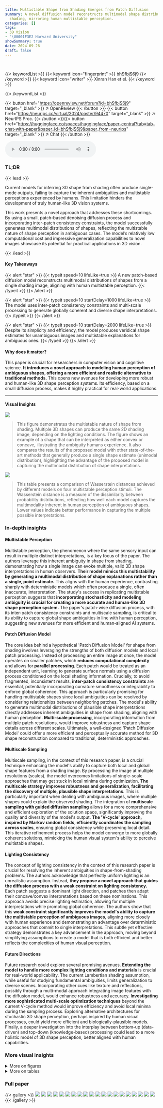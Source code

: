 ```yaml
---
title: Multistable Shape from Shading Emerges from Patch Diffusion
summary: A novel diffusion model reconstructs multimodal shape distributions from
  shading, mirroring human multistable perception.
categories: []
tags:
- 3D Vision
- "\U0001F3E2 Harvard University"
showSummary: true
date: 2024-09-26
draft: false
---
```


<br>

{{< keywordList >}}
{{< keyword icon="fingerprint" >}} bhSfbjS6j9 {{< /keyword >}}
{{< keyword icon="writer" >}} Xinran Han et el. {{< /keyword >}}
 
{{< /keywordList >}}

{{< button href="https://openreview.net/forum?id=bhSfbjS6j9" target="_blank" >}}
↗ OpenReview
{{< /button >}}
{{< button href="https://neurips.cc/virtual/2024/poster/94470" target="_blank" >}}
↗ NeurIPS Proc.
{{< /button >}}{{< button href="https://huggingface.co/spaces/huggingface/paper-central?tab=tab-chat-with-paper&paper_id=bhSfbjS6j9&paper_from=neurips" target="_blank" >}}
↗ Chat
{{< /button >}}



<audio controls>
    <source src="https://ai-paper-reviewer.com/bhSfbjS6j9/podcast.wav" type="audio/wav">
    Your browser does not support the audio element.
</audio>


### TL;DR


{{< lead >}}

Current models for inferring 3D shape from shading often produce single-mode outputs, failing to capture the inherent ambiguities and multistable perceptions experienced by humans.  This limitation hinders the development of truly human-like 3D vision systems. 

This work presents a novel approach that addresses these shortcomings.  By using a small, patch-based denoising diffusion process and incorporating inter-patch consistency constraints, the model successfully generates multimodal distributions of shapes, reflecting the multistable nature of shape perception in ambiguous cases.  The model’s relatively low computational cost and impressive generalization capabilities to novel images showcase its potential for practical applications in 3D vision.

{{< /lead >}}


#### Key Takeaways

{{< alert "star" >}}
{{< typeit speed=10 lifeLike=true >}} A new patch-based diffusion model reconstructs multimodal distributions of shapes from a single shading image, aligning with human multistable perception. {{< /typeit >}}
{{< /alert >}}

{{< alert "star" >}}
{{< typeit speed=10 startDelay=1000 lifeLike=true >}} The model uses inter-patch consistency constraints and multi-scale processing to generate globally coherent and diverse shape interpretations. {{< /typeit >}}
{{< /alert >}}

{{< alert "star" >}}
{{< typeit speed=10 startDelay=2000 lifeLike=true >}} Despite its simplicity and efficiency, the model produces veridical shape estimates for unambiguous images and multistable explanations for ambiguous ones. {{< /typeit >}}
{{< /alert >}}

#### Why does it matter?
This paper is crucial for researchers in computer vision and cognitive science. **It introduces a novel approach to modeling human perception of ambiguous shapes, offering a more efficient and realistic alternative to traditional methods.**  This opens new avenues for developing more robust and human-like 3D shape perception systems.  Its efficiency, based on a small diffusion process, makes it highly practical for real-world applications.

------
#### Visual Insights



![](https://ai-paper-reviewer.com/bhSfbjS6j9/figures_1_1.jpg)

> This figure demonstrates the multistable nature of shape from shading.  Multiple 3D shapes can produce the same 2D shading image, depending on the lighting conditions.  The figure shows an example of a shape that can be interpreted as either convex or concave, illustrating the ambiguity humans experience.  It also compares the results of the proposed model with other state-of-the-art methods that generally produce a single shape estimate (unimodal distribution), highlighting the advantage of the proposed model in capturing the multimodal distribution of shape interpretations.





![](https://ai-paper-reviewer.com/bhSfbjS6j9/tables_17_1.jpg)

> This table presents a comparison of Wasserstein distances achieved by different models on four multistable perception stimuli.  The Wasserstein distance is a measure of the dissimilarity between probability distributions, reflecting how well each model captures the multimodality inherent in human perception of ambiguous shapes. Lower values indicate better performance in capturing the multiple possible interpretations.





### In-depth insights


#### Multistable Perception
Multistable perception, the phenomenon where the same sensory input can result in multiple distinct interpretations, is a key focus of the paper.  The authors leverage this inherent ambiguity in shape from shading, demonstrating how a single image can evoke multiple, valid 3D shape interpretations in human observers.  **Their model mimics this multistability by generating a multimodal distribution of shape explanations rather than a single, point estimate.** This aligns with the human experience, contrasting sharply with deterministic models which often produce a single, often inaccurate, interpretation.  The study's success in replicating multistable perception suggests that **incorporating stochasticity and modeling ambiguity is crucial for creating a more accurate and human-like 3D shape perception system.**  The paper's patch-wise diffusion process, with its inter-patch consistency constraints and multiscale sampling, is critical to its ability to capture global shape ambiguities in line with human perception, suggesting new avenues for more efficient and human-aligned AI systems.

#### Patch Diffusion Model
The core idea behind a hypothetical 'Patch Diffusion Model' for shape from shading involves leveraging the strengths of both diffusion models and local patch processing.  Instead of processing an entire image at once, the model operates on smaller patches, which **reduces computational complexity** and allows for **parallel processing**.  Each patch would be treated as an independent unit, learning to generate surface normals using a diffusion process conditioned on the local shading information.  Crucially, to avoid fragmented, inconsistent results, **inter-patch consistency constraints** are essential, potentially incorporating curvature smoothness or integrability to enforce global coherence. This approach is particularly promising for handling multistable shapes since local ambiguities can be resolved by considering relationships between neighboring patches. The model's ability to generate multimodal distributions of plausible shape interpretations directly addresses inherent ambiguities in shape from shading, aligning with human perception.  **Multi-scale processing**, incorporating information from multiple patch resolutions, would improve robustness and capture shape details across different scales.  Ultimately, a well-designed 'Patch Diffusion Model' could offer a more efficient and perceptually accurate method for 3D shape reconstruction compared to traditional, deterministic approaches.

#### Multiscale Sampling
Multiscale sampling, in the context of this research paper, is a crucial technique enhancing the model's ability to capture both local and global shape features from a shading image. By processing the image at multiple resolutions (scales), the model overcomes limitations of single-scale approaches that may get stuck in local minima during optimization. **The multiscale strategy improves robustness and generalization, facilitating the discovery of multiple, plausible shape interpretations.** This is particularly important when dealing with ambiguous images, where multiple shapes could explain the observed shading. The integration of **multiscale sampling with guided diffusion sampling** allows for a more comprehensive and efficient exploration of the solution space, significantly improving the quality and diversity of the model's output.  **The 'V-cycle' approach, inspired by Markov random fields, efficiently coordinates the sampling across scales**, ensuring global consistency while preserving local detail.  This iterative refinement process helps the model converge to more globally coherent solutions, mimicking the human visual system's ability to perceive multistable shapes.

#### Lighting Consistency
The concept of lighting consistency in the context of this research paper is crucial for resolving the inherent ambiguities in shape-from-shading problems.  The authors acknowledge that perfectly uniform lighting is an unrealistic assumption. Instead, **they propose a novel approach that guides the diffusion process with a weak constraint on lighting consistency.** Each patch suggests a dominant light direction, and patches then adapt their concave/convex interpretations based on these nominations. This approach avoids precise lighting estimation, allowing for multiple interpretations while promoting global coherence. The authors show that this **weak constraint significantly improves the model's ability to capture the multistable perception of ambiguous images**, aligning more closely with human experience and demonstrating an advantage over deterministic approaches that commit to single interpretations. This subtle yet effective strategy demonstrates a key advancement in the approach, moving beyond simplifying assumptions to create a model that is both efficient and better reflects the complexities of human visual perception.

#### Future Directions
Future research could explore several promising avenues. **Extending the model to handle more complex lighting conditions and materials** is crucial for real-world applicability.  The current Lambertian shading assumption, while useful for studying fundamental ambiguities, limits generalization to diverse scenes. Incorporating other cues like texture and reflections, possibly through a multi-modal approach integrating image features with the diffusion model, would enhance robustness and accuracy.  **Investigating more sophisticated multi-scale optimization techniques** beyond the current V-cycle method would improve efficiency and avoid local minima during the sampling process.  Exploring alternative architectures for stochastic 3D shape perception, perhaps inspired by human visual processes,  could yield more efficient and biologically-plausible models.  Finally, a deeper investigation into the interplay between bottom-up (data-driven) and top-down (knowledge-based) processing could lead to a more holistic model of 3D shape perception, better aligned with human capabilities.


### More visual insights

<details>
<summary>More on figures
</summary>


![](https://ai-paper-reviewer.com/bhSfbjS6j9/figures_2_1.jpg)

> This figure shows a schematic of the proposed multiscale patch diffusion model. (a) Training: The model is trained using cropped patches from synthetic images of everyday objects and their corresponding normal fields.  A small diffusion model learns to denoise the normal field given the patch's intensity and a random sample. (b) Inference: During inference, the model is applied to non-overlapping patches in parallel. Inter-patch consistency constraints are used to guide the diffusion process to minimize curvature smoothness and integrability losses. This multi-scale approach allows the model to capture global ambiguities in the shading image.


![](https://ai-paper-reviewer.com/bhSfbjS6j9/figures_4_1.jpg)

> This figure illustrates the multiscale sampling process used in the model.  A V-cycle approach is used, iteratively refining the predictions at different scales (fine-to-coarse-to-fine). The 'Inject Noise & Resume Sampling (N&R)' step injects noise into an earlier timestep and then resumes the sampling process at that scale.  Additionally, the 'Lighting Consistency Guidance (LCG)' step uses a global constraint on lighting to help coordinate the predictions across patches.


![](https://ai-paper-reviewer.com/bhSfbjS6j9/figures_6_1.jpg)

> This figure shows ablation studies and a comparison to human perception. The left part demonstrates the importance of each component (random sampling, single-scale spatial consistency, multi-scale spatial consistency, and lighting consistency) in achieving multistable perception. The right part compares depth cross-sections from the model's convex mode with those reported from human subjects, showing a qualitative similarity.


![](https://ai-paper-reviewer.com/bhSfbjS6j9/figures_6_2.jpg)

> This figure compares the performance of the proposed model with several state-of-the-art methods on various synthetic test surfaces with ambiguous shapes (convex/concave). The results demonstrate that the proposed model produces more accurate and diverse reconstructions compared to existing methods, highlighting its ability to capture the multistability of shape perception.


![](https://ai-paper-reviewer.com/bhSfbjS6j9/figures_7_1.jpg)

> This figure compares the performance of the proposed model and Wonder3D in generating normal field samples for ambiguous shapes.  t-SNE plots visualize the distribution of 100 samples from each model, alongside the two theoretically possible normal distributions (under directional lighting) and a flat surface.  The Wasserstein distance, a measure of the difference between the sample distributions and the reference distribution, is reported for each model. The results show that the proposed model is more accurate and encompasses both possible interpretations, while Wonder3D's samples are less diverse and less accurate.


![](https://ai-paper-reviewer.com/bhSfbjS6j9/figures_7_2.jpg)

> This figure shows the results of applying the model to real-world ambiguous images.  (a) demonstrates the impact of enforcing lighting consistency on the multistability of the 'plates' image. (b) showcases the model's generalization ability to various lighting conditions and surface properties (matte vs. glossy) by producing plausible multistable interpretations for real-world images.


![](https://ai-paper-reviewer.com/bhSfbjS6j9/figures_8_1.jpg)

> The figure shows qualitative and quantitative results of the proposed model on real images from the web and from a shape from shading dataset [54]. The left part shows reconstructed normals and depth maps for a real image with comparisons against ground truth. The right part shows the median angular error between model predictions and ground truth normals for multiple images and compares this error against existing methods.


![](https://ai-paper-reviewer.com/bhSfbjS6j9/figures_13_1.jpg)

> This figure presents ablation studies and a comparison of the model's output to human perception. The left side shows the effect of removing individual components of the model (multi-scale sampling, spatial consistency, lighting consistency). The right side shows depth cross-sections from the model's output compared to cross-sections from human perception studies, highlighting the similarity of relief-like variations.


![](https://ai-paper-reviewer.com/bhSfbjS6j9/figures_14_1.jpg)

> This figure compares the performance of the proposed model against other state-of-the-art methods on synthetic test images. Each row shows a different test image and its corresponding depth map generated by each method.  The 'Reference' column shows the ground truth shapes used to render the input images.  The results highlight the superior accuracy and diversity of the proposed model in capturing various reconstructions compared to existing methods.


![](https://ai-paper-reviewer.com/bhSfbjS6j9/figures_15_1.jpg)

> This figure compares the results of applying the model to a small image of a perfectly quadratic surface, once trained on images of everyday objects and once trained on images of cubic spline surfaces.  When trained on the spline surfaces, the results tightly cluster around the four theoretically possible interpretations of such an image (convex, concave, and two saddle shapes). When trained on everyday objects, the model produces more diverse results, showing the influence of the training data on the model's ability to interpret ambiguous shading.


![](https://ai-paper-reviewer.com/bhSfbjS6j9/figures_16_1.jpg)

> This figure compares the results of different shape-from-shading models on two ambiguous images. The first row shows images from Kunsberg and Zucker (2021) that can be interpreted as either convex or concave shapes.  The second row displays an image from Nartker et al. (2017) of small bumps, which also has multiple possible interpretations. For each image, the figure shows the normal maps produced by the authors' model (Ours), Wonder3D, SIRFS, Derender3D, Marigold, and Depth Anything.  The different models produce varied interpretations, showcasing the ambiguity inherent in shape-from-shading and demonstrating the authors' model's ability to capture multiple interpretations.


![](https://ai-paper-reviewer.com/bhSfbjS6j9/figures_16_2.jpg)

> This figure compares the results of different shape reconstruction models on various synthetic images with directional lighting. Each image has an ambiguous interpretation (convex or concave). The 'Reference' column shows the ground truth shapes used to render the images, illustrating the ambiguity. The 'Ours' column showcases the model's reconstructions, highlighting its ability to generate multiple interpretations, accurately representing the multimodal nature of human perception in ambiguous situations. In contrast, other models produce less accurate and less diverse output, often failing to capture the full range of possibilities.


![](https://ai-paper-reviewer.com/bhSfbjS6j9/figures_17_1.jpg)

> This figure compares the results of applying the proposed model to a 16x16 image of an exactly quadratic surface under directional lighting.  Two training scenarios are shown: one using images of spline surfaces, and another using images of everyday objects. The t-SNE visualizations show that when trained on spline surfaces, the model's outputs cluster around four distinct mathematical interpretations (convex, concave, and two saddle shapes), aligning with theoretical predictions.  However, when trained on everyday objects, the outputs exhibit greater diversity, suggesting that the model's learned representation is more nuanced and less constrained by this specific mathematical case.


![](https://ai-paper-reviewer.com/bhSfbjS6j9/figures_18_1.jpg)

> This figure shows the ablation study on lighting distribution in the training set. Two models are trained with different lighting distributions: Model A with uniform lighting and Model B with 80% of images lit from above.  The t-SNE plots and samples demonstrate how the lighting bias in the training data affects the model's ability to generate both convex and concave interpretations of ambiguous shapes. Model A produces a more balanced distribution, while Model B shows a bias towards concave interpretations, highlighting the influence of training data on model behavior.


</details>




<details>
<summary>More on tables
</summary>


![](https://ai-paper-reviewer.com/bhSfbjS6j9/tables_17_2.jpg)
> This table presents a quantitative comparison of different shape from shading models on a benchmark dataset.  The models are evaluated based on the median angular error of their normal field predictions.  The error is calculated as the angle between the predicted normal and the ground truth normal at each pixel. The results are averaged across the top 5 predictions from 50 independent model runs for the diffusion-based models, reflecting the inherent stochasticity of these approaches.

![](https://ai-paper-reviewer.com/bhSfbjS6j9/tables_18_1.jpg)
> This table presents the multiscale optimization schedule used in the paper's experiments. It details the resolution, guidance rate, lighting guidance application, noise injection and resume sampling (N&R) starting timestep, and runtime for both perception stimuli and captured photo experiments.  The schedule involves a sequence of resolutions, with parameters adjusted for each resolution to improve the optimization process and balance speed and quality. The use of V-cycle, noise injection, and guidance are explained in the paper.

</details>




### Full paper

{{< gallery >}}
<img src="https://ai-paper-reviewer.com/bhSfbjS6j9/1.png" class="grid-w50 md:grid-w33 xl:grid-w25" />
<img src="https://ai-paper-reviewer.com/bhSfbjS6j9/2.png" class="grid-w50 md:grid-w33 xl:grid-w25" />
<img src="https://ai-paper-reviewer.com/bhSfbjS6j9/3.png" class="grid-w50 md:grid-w33 xl:grid-w25" />
<img src="https://ai-paper-reviewer.com/bhSfbjS6j9/4.png" class="grid-w50 md:grid-w33 xl:grid-w25" />
<img src="https://ai-paper-reviewer.com/bhSfbjS6j9/5.png" class="grid-w50 md:grid-w33 xl:grid-w25" />
<img src="https://ai-paper-reviewer.com/bhSfbjS6j9/6.png" class="grid-w50 md:grid-w33 xl:grid-w25" />
<img src="https://ai-paper-reviewer.com/bhSfbjS6j9/7.png" class="grid-w50 md:grid-w33 xl:grid-w25" />
<img src="https://ai-paper-reviewer.com/bhSfbjS6j9/8.png" class="grid-w50 md:grid-w33 xl:grid-w25" />
<img src="https://ai-paper-reviewer.com/bhSfbjS6j9/9.png" class="grid-w50 md:grid-w33 xl:grid-w25" />
<img src="https://ai-paper-reviewer.com/bhSfbjS6j9/10.png" class="grid-w50 md:grid-w33 xl:grid-w25" />
<img src="https://ai-paper-reviewer.com/bhSfbjS6j9/11.png" class="grid-w50 md:grid-w33 xl:grid-w25" />
<img src="https://ai-paper-reviewer.com/bhSfbjS6j9/12.png" class="grid-w50 md:grid-w33 xl:grid-w25" />
<img src="https://ai-paper-reviewer.com/bhSfbjS6j9/13.png" class="grid-w50 md:grid-w33 xl:grid-w25" />
<img src="https://ai-paper-reviewer.com/bhSfbjS6j9/14.png" class="grid-w50 md:grid-w33 xl:grid-w25" />
<img src="https://ai-paper-reviewer.com/bhSfbjS6j9/15.png" class="grid-w50 md:grid-w33 xl:grid-w25" />
<img src="https://ai-paper-reviewer.com/bhSfbjS6j9/16.png" class="grid-w50 md:grid-w33 xl:grid-w25" />
<img src="https://ai-paper-reviewer.com/bhSfbjS6j9/17.png" class="grid-w50 md:grid-w33 xl:grid-w25" />
<img src="https://ai-paper-reviewer.com/bhSfbjS6j9/18.png" class="grid-w50 md:grid-w33 xl:grid-w25" />
<img src="https://ai-paper-reviewer.com/bhSfbjS6j9/19.png" class="grid-w50 md:grid-w33 xl:grid-w25" />
<img src="https://ai-paper-reviewer.com/bhSfbjS6j9/20.png" class="grid-w50 md:grid-w33 xl:grid-w25" />
{{< /gallery >}}